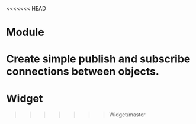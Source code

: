 <<<<<<< HEAD
# Module
Create simple publish and subscribe connections between objects.
=======
# Widget
>>>>>>> Widget/master
